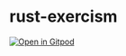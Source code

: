 # rust-exercism 

[![Open in Gitpod](https://gitpod.io/button/open-in-gitpod.svg)](https://gitpod.io/#https://github.com/tcrst/rust-exercism)
